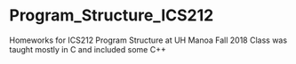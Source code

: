 # Program_Structure_ICS212
Homeworks for ICS212 Program Structure at UH Manoa Fall 2018
Class was taught mostly in C and included some C++
